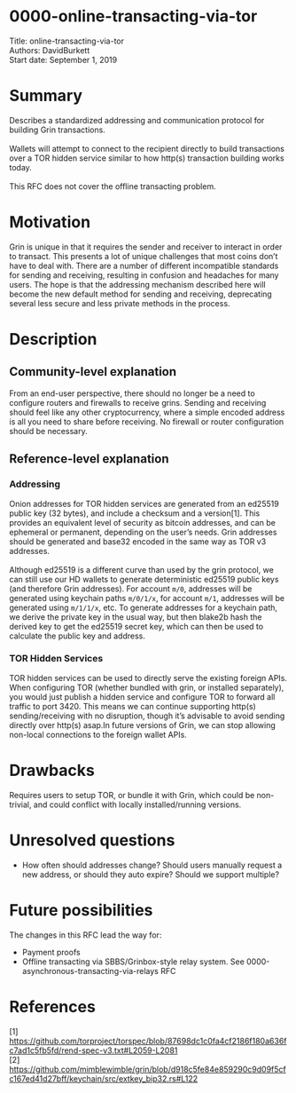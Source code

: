 # 0000-online-transacting-via-tor<br/>
Title: online-transacting-via-tor<br/>
Authors: DavidBurkett<br/>
Start date: September 1, 2019<br/>

# Summary
Describes a standardized addressing and communication protocol for building Grin transactions.<br/><br/>
Wallets will attempt to connect to the recipient directly to build transactions over a TOR hidden service similar to how http(s) transaction building works today.<br/><br/>
This RFC does not cover the offline transacting problem.

# Motivation
Grin is unique in that it requires the sender and receiver to interact in order to transact. This presents a lot of unique challenges that most coins don’t have to deal with. There are a number of different incompatible standards for sending and receiving, resulting in confusion and headaches for many users. The hope is that the addressing mechanism described here will become the new default method for sending and receiving, deprecating several less secure and less private methods in the process.

# Description
## Community-level explanation
From an end-user perspective, there should no longer be a need to configure routers and firewalls to receive grins. Sending and receiving should feel like any other cryptocurrency, where a simple encoded address is all you need to share before receiving. No firewall or router configuration should be necessary.

## Reference-level explanation
### Addressing
Onion addresses for TOR hidden services are generated from an ed25519 public key (32 bytes), and include a checksum and a version[1]. This provides an equivalent level of security as bitcoin addresses, and can be ephemeral or permanent, depending on the user’s needs. Grin addresses should be generated and base32 encoded in the same way as TOR v3 addresses.<br/><br/>
Although ed25519 is a different curve than used by the grin protocol, we can still use our HD wallets to generate deterministic ed25519 public keys (and therefore Grin addresses). For account `m/0`, addresses will be generated using keychain paths `m/0/1/x`, for account `m/1`, addresses will be generated using `m/1/1/x`, etc. To generate addresses for a keychain path, we derive the private key in the usual way, but then blake2b hash the derived key to get the ed25519 secret key, which can then be used to calculate the public key and address.

### TOR Hidden Services
TOR hidden services can be used to directly serve the existing foreign APIs. When configuring TOR (whether bundled with grin, or installed separately), you would just publish a hidden service and configure TOR to forward all traffic to port 3420. This means we can continue supporting http(s) sending/receiving with no disruption, though it’s advisable to avoid sending directly over http(s) asap.In future versions of Grin, we can stop allowing non-local connections to the foreign wallet APIs.

# Drawbacks
Requires users to setup TOR, or bundle it with Grin, which could be non-trivial, and could conflict with locally installed/running versions.

# Unresolved questions
* How often should addresses change? Should users manually request a new address, or should they auto expire? Should we support multiple?

# Future possibilities
The changes in this RFC lead the way for:
* Payment proofs
* Offline transacting via SBBS/Grinbox-style relay system. See 0000-asynchronous-transacting-via-relays RFC

# References
[1] https://github.com/torproject/torspec/blob/87698dc1c0fa4cf2186f180a636fc7ad1c5fb5fd/rend-spec-v3.txt#L2059-L2081 <br/>
[2] https://github.com/mimblewimble/grin/blob/d918c5fe84e859290c9d09f5cfc167ed41d27bff/keychain/src/extkey_bip32.rs#L122
